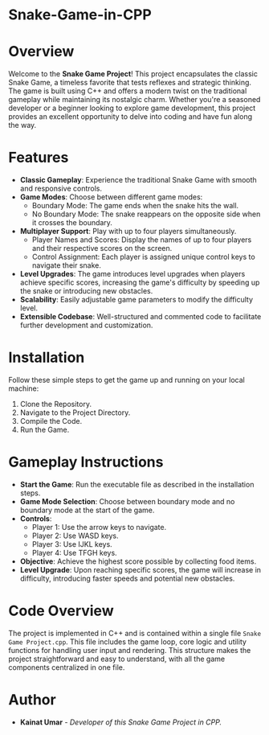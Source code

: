 # Snake-Game-in-CPP

# Overview
Welcome to the **Snake Game Project**! This project encapsulates the classic Snake Game, a timeless favorite that tests reflexes and strategic thinking. The game is built using C++ and offers a modern twist on the traditional gameplay while maintaining its nostalgic charm. Whether you're a seasoned developer or a beginner looking to explore game development, this project provides an excellent opportunity to delve into coding and have fun along the way.

# Features
- **Classic Gameplay**: Experience the traditional Snake Game with smooth and responsive controls.
- **Game Modes**: Choose between different game modes:
  - Boundary Mode: The game ends when the snake hits the wall.
  - No Boundary Mode: The snake reappears on the opposite side when it crosses the boundary.
- **Multiplayer Support**: Play with up to four players simultaneously.
  - Player Names and Scores: Display the names of up to four players and their respective scores on the screen.
  - Control Assignment: Each player is assigned unique control keys to navigate their snake.
- **Level Upgrades**: The game introduces level upgrades when players achieve specific scores, increasing the game's difficulty by speeding up the snake or introducing new obstacles.
- **Scalability**: Easily adjustable game parameters to modify the difficulty level.
- **Extensible Codebase**: Well-structured and commented code to facilitate further development and customization.

# Installation
Follow these simple steps to get the game up and running on your local machine:
1. Clone the Repository.
2. Navigate to the Project Directory.
3. Compile the Code.
4. Run the Game.

# Gameplay Instructions
- **Start the Game**: Run the executable file as described in the installation steps.
- **Game Mode Selection**: Choose between boundary mode and no boundary mode at the start of the game.
- **Controls**:
  - Player 1: Use the arrow keys to navigate.
  - Player 2: Use WASD keys.
  - Player 3: Use IJKL keys.
  - Player 4: Use TFGH keys.
- **Objective**: Achieve the highest score possible by collecting food items.
- **Level Upgrade**: Upon reaching specific scores, the game will increase in difficulty, introducing faster speeds and potential new obstacles.

# Code Overview
The project is implemented in C++ and is contained within a single file `Snake Game Project.cpp`. This file includes the game loop, core logic and utility functions for handling user input and rendering. This structure makes the project straightforward and easy to understand, with all the game components centralized in one file.

# Author
- **Kainat Umar** - *Developer of this Snake Game Project in CPP.*
